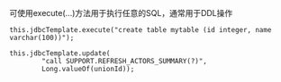 可使用execute\(...\)方法用于执行任意的SQL，通常用于DDL操作

```
this.jdbcTemplate.execute("create table mytable (id integer, name varchar(100))");
```

```
this.jdbcTemplate.update(
        "call SUPPORT.REFRESH_ACTORS_SUMMARY(?)",
        Long.valueOf(unionId));
```



